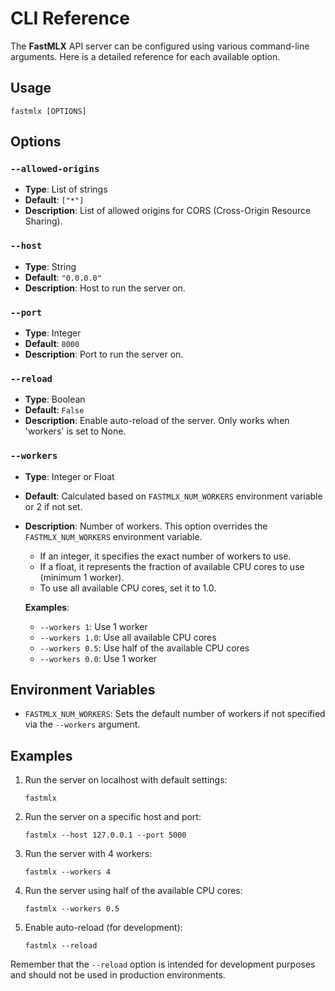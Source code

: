 # CLI Reference

The **FastMLX** API server can be configured using various command-line arguments. Here is a detailed reference for each available option. 

## Usage

```
fastmlx [OPTIONS]
```

## Options

### `--allowed-origins`

- **Type**: List of strings
- **Default**: `["*"]`
- **Description**: List of allowed origins for CORS (Cross-Origin Resource Sharing).

### `--host`

- **Type**: String
- **Default**: `"0.0.0.0"`
- **Description**: Host to run the server on.

### `--port`

- **Type**: Integer
- **Default**: `8000`
- **Description**: Port to run the server on.

### `--reload`

- **Type**: Boolean
- **Default**: `False`
- **Description**: Enable auto-reload of the server. Only works when 'workers' is set to None.

### `--workers`

- **Type**: Integer or Float
- **Default**: Calculated based on `FASTMLX_NUM_WORKERS` environment variable or 2 if not set.
- **Description**: Number of workers. This option overrides the `FASTMLX_NUM_WORKERS` environment variable.

  - If an integer, it specifies the exact number of workers to use.
  - If a float, it represents the fraction of available CPU cores to use (minimum 1 worker).
  - To use all available CPU cores, set it to 1.0.

  **Examples**:
  - `--workers 1`: Use 1 worker
  - `--workers 1.0`: Use all available CPU cores
  - `--workers 0.5`: Use half of the available CPU cores
  - `--workers 0.0`: Use 1 worker

## Environment Variables

- `FASTMLX_NUM_WORKERS`: Sets the default number of workers if not specified via the `--workers` argument.

## Examples

1. Run the server on localhost with default settings:
   ```
   fastmlx
   ```

2. Run the server on a specific host and port:
   ```
   fastmlx --host 127.0.0.1 --port 5000
   ```

3. Run the server with 4 workers:
   ```
   fastmlx --workers 4
   ```

4. Run the server using half of the available CPU cores:
   ```
   fastmlx --workers 0.5
   ```

5. Enable auto-reload (for development):
   ```
   fastmlx --reload
   ```

Remember that the `--reload` option is intended for development purposes and should not be used in production environments.